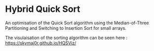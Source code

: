 # Hybrid Quick Sort

An optimisation of the Quick Sort algorithm using the Median-of-Three Partitioning and Switching to Insertion Sort for small arrays.

The visulaisation of the sorting algorithm can be seen here : https://skymaj0r.github.io/HQSViz/

